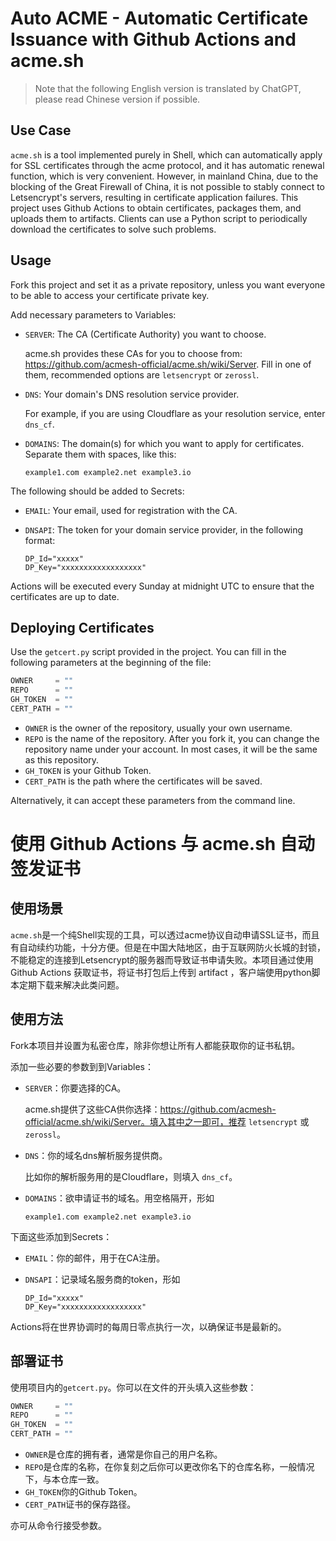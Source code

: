 # Auto ACME - Automatic Certificate Issuance with Github Actions and acme.sh

> Note that the following English version is translated by ChatGPT, please read Chinese version if possible.

## Use Case

`acme.sh` is a tool implemented purely in Shell, which can automatically apply for SSL certificates through the acme protocol, and it has automatic renewal function, which is very convenient. However, in mainland China, due to the blocking of the Great Firewall of China, it is not possible to stably connect to Letsencrypt's servers, resulting in certificate application failures. This project uses Github Actions to obtain certificates, packages them, and uploads them to artifacts. Clients can use a Python script to periodically download the certificates to solve such problems.

## Usage

Fork this project and set it as a private repository, unless you want everyone to be able to access your certificate private key.

Add necessary parameters to Variables:

- `SERVER`: The CA (Certificate Authority) you want to choose.

  acme.sh provides these CAs for you to choose from: https://github.com/acmesh-official/acme.sh/wiki/Server. Fill in one of them, recommended options are `letsencrypt` or `zerossl`.

- `DNS`: Your domain's DNS resolution service provider.

  For example, if you are using Cloudflare as your resolution service, enter `dns_cf`.

- `DOMAINS`: The domain(s) for which you want to apply for certificates. Separate them with spaces, like this:

  ```
  example1.com example2.net example3.io
  ```

The following should be added to Secrets:

- `EMAIL`: Your email, used for registration with the CA.

- `DNSAPI`: The token for your domain service provider, in the following format:

  ```shell
  DP_Id="xxxxx"
  DP_Key="xxxxxxxxxxxxxxxxxx"
  ```


Actions will be executed every Sunday at midnight UTC to ensure that the certificates are up to date.

## Deploying Certificates

Use the `getcert.py` script provided in the project. You can fill in the following parameters at the beginning of the file:

```python
OWNER     = ""
REPO      = ""
GH_TOKEN  = ""
CERT_PATH = ""
```

- `OWNER` is the owner of the repository, usually your own username.
- `REPO` is the name of the repository. After you fork it, you can change the repository name under your account. In most cases, it will be the same as this repository.
- `GH_TOKEN` is your Github Token.
- `CERT_PATH` is the path where the certificates will be saved.

Alternatively, it can accept these parameters from the command line.

# 使用 Github Actions 与 acme.sh 自动签发证书

## 使用场景

`acme.sh`是一个纯Shell实现的工具，可以透过acme协议自动申请SSL证书，而且有自动续约功能，十分方便。但是在中国大陆地区，由于互联网防火长城的封锁，不能稳定的连接到Letsencrypt的服务器而导致证书申请失败。本项目通过使用 Github Actions 获取证书，将证书打包后上传到 artifact ，客户端使用python脚本定期下载来解决此类问题。

## 使用方法

Fork本项目并设置为私密仓库，除非你想让所有人都能获取你的证书私钥。

添加一些必要的参数到到Variables：

- `SERVER`：你要选择的CA。

  acme.sh提供了这些CA供你选择：https://github.com/acmesh-official/acme.sh/wiki/Server。填入其中之一即可，推荐 `letsencrypt` 或 `zerossl`。

- `DNS`：你的域名dns解析服务提供商。

  比如你的解析服务用的是Cloudflare，则填入 `dns_cf`。

- `DOMAINS`：欲申请证书的域名。用空格隔开，形如

  ```
  example1.com example2.net example3.io
  ```

下面这些添加到Secrets：

- `EMAIL`：你的邮件，用于在CA注册。

- `DNSAPI`：记录域名服务商的token，形如

  ```shell
  DP_Id="xxxxx"
  DP_Key="xxxxxxxxxxxxxxxxxx"
  ```


Actions将在世界协调时的每周日零点执行一次，以确保证书是最新的。

## 部署证书

使用项目内的`getcert.py`。你可以在文件的开头填入这些参数：

```python
OWNER     = ""
REPO      = ""
GH_TOKEN  = ""
CERT_PATH = ""
```

- `OWNER`是仓库的拥有者，通常是你自己的用户名称。
- `REPO`是仓库的名称，在你复刻之后你可以更改你名下的仓库名称，一般情况下，与本仓库一致。
- `GH_TOKEN`你的Github Token。
- `CERT_PATH`证书的保存路径。

亦可从命令行接受参数。
